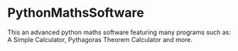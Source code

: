 # PythonMathsSoftware
This an advanced python maths software featuring many programs such as: A Simple Calculator, Pythagoras Theorem Calculator and more.
